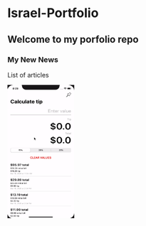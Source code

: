 # Israel-Portfolio

## Welcome to my porfolio repo

### My New News

List of articles

<div text-align="center">
    <img src="img/dibujo.gif" width="150" height="300">
</div>


